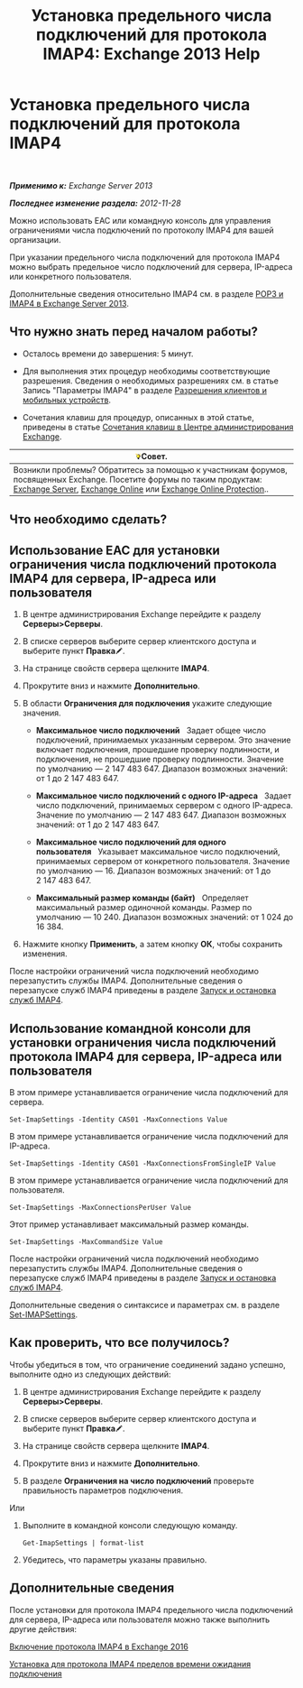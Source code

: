 ﻿---
title: 'Установка предельного числа подключений для протокола IMAP4: Exchange 2013 Help'
TOCTitle: Установка предельного числа подключений для протокола IMAP4
ms:assetid: 8e3aa366-e77c-4c70-b78d-ddbb178cb521
ms:mtpsurl: https://technet.microsoft.com/ru-ru/library/Bb123712(v=EXCHG.150)
ms:contentKeyID: 50556406
ms.date: 04/30/2018
mtps_version: v=EXCHG.150
ms.translationtype: HT
---

# Установка предельного числа подключений для протокола IMAP4

 

_**Применимо к:** Exchange Server 2013_

_**Последнее изменение раздела:** 2012-11-28_

Можно использовать EAC или командную консоль для управления ограничениями числа подключений по протоколу IMAP4 для вашей организации.

При указании предельного числа подключений для протокола IMAP4 можно выбрать предельное число подключений для сервера, IP-адреса или конкретного пользователя.

Дополнительные сведения относительно IMAP4 см. в разделе [POP3 и IMAP4 в Exchange Server 2013](pop3-and-imap4-in-exchange-server-2013-exchange-2013-help.md).

## Что нужно знать перед началом работы?

  - Осталось времени до завершения: 5 минут.

  - Для выполнения этих процедур необходимы соответствующие разрешения. Сведения о необходимых разрешениях см. в статье Запись "Параметры IMAP4" в разделе [Разрешения клиентов и мобильных устройств](clients-and-mobile-devices-permissions-exchange-2013-help.md).

  - Сочетания клавиш для процедур, описанных в этой статье, приведены в статье [Сочетания клавиш в Центре администрирования Exchange](keyboard-shortcuts-in-the-exchange-admin-center-exchange-online-protection-help.md).

<table>
<thead>
<tr class="header">
<th><img src="images/Bb124558.tip(EXCHG.150).gif" title="Совет" alt="Совет" />Совет.</th>
</tr>
</thead>
<tbody>
<tr class="odd">
<td>Возникли проблемы? Обратитесь за помощью к участникам форумов, посвященных Exchange. Посетите форумы по таким продуктам: <a href="https://go.microsoft.com/fwlink/p/?linkid=60612">Exchange Server</a>, <a href="https://go.microsoft.com/fwlink/p/?linkid=267542">Exchange Online</a> или <a href="https://go.microsoft.com/fwlink/p/?linkid=285351">Exchange Online Protection</a>..</td>
</tr>
</tbody>
</table>


## Что необходимо сделать?

## Использование EAC для установки ограничения числа подключений протокола IMAP4 для сервера, IP-адреса или пользователя

1.  В центре администрирования Exchange перейдите к разделу **Серверы\>Серверы**.

2.  В списке серверов выберите сервер клиентского доступа и выберите пункт **Правка**![Значок редактирования](images/Bb124582.6f53ccb2-1f13-4c02-bea0-30690e6ea71d(EXCHG.150).gif "Значок редактирования").

3.  На странице свойств сервера щелкните **IMAP4**.

4.  Прокрутите вниз и нажмите **Дополнительно**.

5.  В области **Ограничения для подключения** укажите следующие значения.
    
      - **Максимальное число подключений**   Задает общее число подключений, принимаемых указанным сервером. Это значение включает подключения, прошедшие проверку подлинности, и подключения, не прошедшие проверку подлинности. Значение по умолчанию — 2 147 483 647. Диапазон возможных значений: от 1 до 2 147 483 647.
    
      - **Максимальное число подключений с одного IP-адреса**   Задает число подключений, принимаемых сервером с одного IP-адреса. Значение по умолчанию — 2 147 483 647. Диапазон возможных значений: от 1 до 2 147 483 647.
    
      - **Максимальное число подключений для одного пользователя**   Указывает максимальное число подключений, принимаемых сервером от конкретного пользователя. Значение по умолчанию — 16. Диапазон возможных значений: от 1 до 2 147 483 647.
    
      - **Максимальный размер команды (байт)**   Определяет максимальный размер одиночной команды. Размер по умолчанию — 10 240. Диапазон возможных значений: от 1 024 до 16 384.

6.  Нажмите кнопку **Применить**, а затем кнопку **ОК**, чтобы сохранить изменения.

После настройки ограничений числа подключений необходимо перезапустить службы IMAP4. Дополнительные сведения о перезапуске служб IMAP4 приведены в разделе [Запуск и остановка служб IMAP4](start-and-stop-the-imap4-services-exchange-2013-help.md).

## Использование командной консоли для установки ограничения числа подключений протокола IMAP4 для сервера, IP-адреса или пользователя

В этом примере устанавливается ограничение числа подключений для сервера.

    Set-ImapSettings -Identity CAS01 -MaxConnections Value

В этом примере устанавливается ограничение числа подключений для IP-адреса.

    Set-ImapSettings -Identity CAS01 -MaxConnectionsFromSingleIP Value

В этом примере устанавливается ограничение числа подключений для пользователя.

    Set-ImapSettings -MaxConnectionsPerUser Value

Этот пример устанавливает максимальный размер команды.

    Set-ImapSettings -MaxCommandSize Value

После настройки ограничений числа подключений необходимо перезапустить службы IMAP4. Дополнительные сведения о перезапуске служб IMAP4 приведены в разделе [Запуск и остановка служб IMAP4](start-and-stop-the-imap4-services-exchange-2013-help.md).

Дополнительные сведения о синтаксисе и параметрах см. в разделе [Set-IMAPSettings](https://technet.microsoft.com/ru-ru/library/aa998252\(v=exchg.150\)).

## Как проверить, что все получилось?

Чтобы убедиться в том, что ограничение соединений задано успешно, выполните одно из следующих действий:

1.  В центре администрирования Exchange перейдите к разделу **Серверы\>Серверы**.

2.  В списке серверов выберите сервер клиентского доступа и выберите пункт **Правка**![Значок редактирования](images/Bb124582.6f53ccb2-1f13-4c02-bea0-30690e6ea71d(EXCHG.150).gif "Значок редактирования").

3.  На странице свойств сервера щелкните **IMAP4**.

4.  Прокрутите вниз и нажмите **Дополнительно**.

5.  В разделе **Ограничения на число подключений** проверьте правильность параметров подключения.

Или

1.  Выполните в командной консоли следующую команду.
    
        Get-ImapSettings | format-list

2.  Убедитесь, что параметры указаны правильно.

## Дополнительные сведения

После установки для протокола IMAP4 предельного числа подключений для сервера, IP-адреса или пользователя можно также выполнить другие действия:

[Включение протокола IMAP4 в Exchange 2016](enable-imap4-in-exchange-2013-exchange-2013-help.md)

[Установка для протокола IMAP4 пределов времени ожидания подключения](set-connection-time-out-limits-for-imap4-exchange-2013-help.md)

